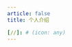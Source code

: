 ```yaml
---
article: false
title: 个人介绍

[//]: # (icon: any)
---
```


[//]: # (互联网广告人，)

[//]: # ()
[//]: # (迷信新工具、新方法，)

[//]: # ()
[//]: # (持续原则：批评与自我批评，)

[//]: # ()
[//]: # (热衷于研究开源软件、心理学理论，定期分享探索成果。)
